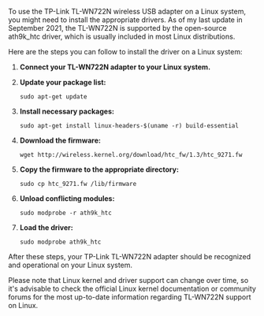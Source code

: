To use the TP-Link TL-WN722N wireless USB adapter on a Linux system, you might need to install the appropriate drivers. As of my last update in September 2021, the TL-WN722N is supported by the open-source ath9k_htc driver, which is usually included in most Linux distributions.

Here are the steps you can follow to install the driver on a Linux system:

1. **Connect your TL-WN722N adapter to your Linux system.**

2. **Update your package list:**
   ```
   sudo apt-get update
   ```

3. **Install necessary packages:**
   ```
   sudo apt-get install linux-headers-$(uname -r) build-essential
   ```

4. **Download the firmware:**
   ```
   wget http://wireless.kernel.org/download/htc_fw/1.3/htc_9271.fw
   ```

5. **Copy the firmware to the appropriate directory:**
   ```
   sudo cp htc_9271.fw /lib/firmware
   ```

6. **Unload conflicting modules:**
   ```
   sudo modprobe -r ath9k_htc
   ```

7. **Load the driver:**
   ```
   sudo modprobe ath9k_htc
   ```

After these steps, your TP-Link TL-WN722N adapter should be recognized and operational on your Linux system.

Please note that Linux kernel and driver support can change over time, so it's advisable to check the official Linux kernel documentation or community forums for the most up-to-date information regarding TL-WN722N support on Linux.